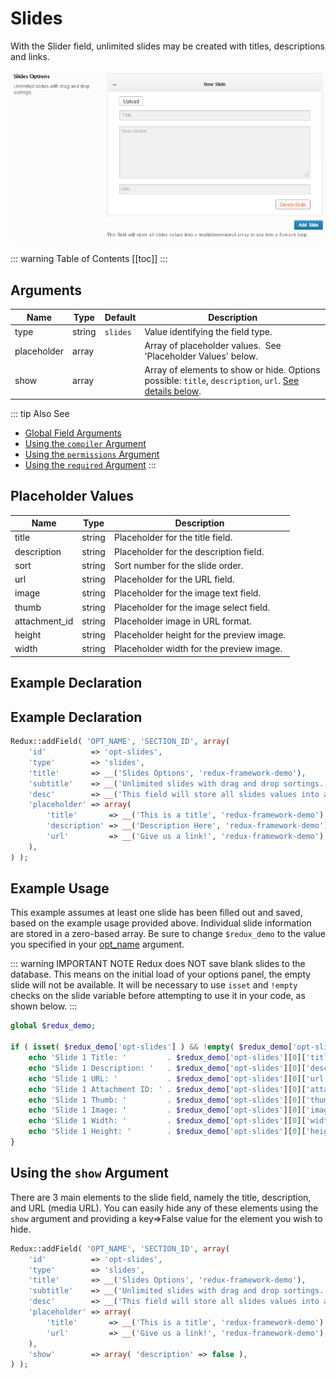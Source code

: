 # Slides
With the Slider field, unlimited slides may be created with titles, descriptions and links.

<span style="display:block;text-align:center">![](./img/slides.png)</span>

::: warning Table of Contents
[[toc]]
:::

## Arguments
|Name|Type|Default|Description|
|--- |--- |--- |--- |
|type|string|`slides`|Value identifying the field type.|
|placeholder|array||Array of placeholder values.  See 'Placeholder Values' below.|
|show|array||Array of elements to show or hide. Options possible: `title`, `description`, `url`. [See details below](#using-the-show-argument). |

::: tip Also See
- [Global Field Arguments](../configuration/fields/arguments.md)
- [Using the `compiler` Argument](../configuration/fields/compiler.md)
- [Using the `permissions` Argument](../configuration/fields/permissions.md)
- [Using the `required` Argument](../configuration/fields/required.md)
:::

## Placeholder Values
|Name|Type|Description|
|--- |--- |--- |
|title|string|Placeholder for the title field.|
|description|string|Placeholder for the description field.|
|sort|string|Sort number for the slide order.|
|url|string|Placeholder for the URL field.|
|image|string|Placeholder for the image text field.|
|thumb|string|Placeholder for the image select field.|
|attachment_id|string|Placeholder image in URL format.|
|height|string|Placeholder height for the preview image.|
|width|string|Placeholder width for the preview image.|



## Example Declaration
<script>
import builder from './slides.json';
export default {
    data () {
        return {
            builder: builder,
            defaults: {
            }
        };
    }
}
</script>
<builder :builder_json="builder" :builder_defaults="defaults" />

## Example Declaration

```php
Redux::addField( 'OPT_NAME', 'SECTION_ID', array(
    'id'          => 'opt-slides',
    'type'        => 'slides',
    'title'       => __('Slides Options', 'redux-framework-demo'),
    'subtitle'    => __('Unlimited slides with drag and drop sortings.', 'redux-framework-demo'),
    'desc'        => __('This field will store all slides values into a multidimensional array to use into a foreach loop.', 'redux-framework-demo')
    'placeholder' => array(
        'title'       => __('This is a title', 'redux-framework-demo'),
        'description' => __('Description Here', 'redux-framework-demo'),
        'url'         => __('Give us a link!', 'redux-framework-demo'),
    ),
) );
```

## Example Usage
This example assumes at least one slide has been filled out and saved, based on the example usage provided above. Individual slide information are stored in a zero-based array. Be sure to change `$redux_demo` to the value you specified in your [opt_name](../configuration/global_arguments.md#opt_name) argument.

::: warning IMPORTANT NOTE
Redux does NOT save blank slides to the database.  This means on the initial load of your options panel, the empty slide will not be available.  It will be necessary to use `isset` and `!empty` checks on the slide variable before attempting to use it in your code, as shown below.
:::

```php
global $redux_demo;

if ( isset( $redux_demo['opt-slides'] ) && !empty( $redux_demo['opt-slides'] ) ) {
    echo 'Slide 1 Title: '         . $redux_demo['opt-slides'][0]['title'];
    echo 'Slide 1 Description: '   . $redux_demo['opt-slides'][0]['description'];
    echo 'Slide 1 URL: '           . $redux_demo['opt-slides'][0]['url'];
    echo 'Slide 1 Attachment ID: ' . $redux_demo['opt-slides'][0]['attachment_id'];
    echo 'Slide 1 Thumb: '         . $redux_demo['opt-slides'][0]['thumb'];
    echo 'Slide 1 Image: '         . $redux_demo['opt-slides'][0]['image'];
    echo 'Slide 1 Width: '         . $redux_demo['opt-slides'][0]['width'];
    echo 'Slide 1 Height: '        . $redux_demo['opt-slides'][0]['height'];
}
```

## Using the `show` Argument
There are 3 main elements to the slide field, namely the title, description, and URL (media URL). You can easily hide
any of these elements using the `show` argument and providing a key=>False value for the element you wish to hide.

```php
Redux::addField( 'OPT_NAME', 'SECTION_ID', array(
    'id'          => 'opt-slides',
    'type'        => 'slides',
    'title'       => __('Slides Options', 'redux-framework-demo'),
    'subtitle'    => __('Unlimited slides with drag and drop sortings.', 'redux-framework-demo'),
    'desc'        => __('This field will store all slides values into a multidimensional array to use into a foreach loop.', 'redux-framework-demo')
    'placeholder' => array(
        'title'       => __('This is a title', 'redux-framework-demo'),
        'url'         => __('Give us a link!', 'redux-framework-demo'),
    ),
    'show'        => array( 'description' => false ),
) );
```